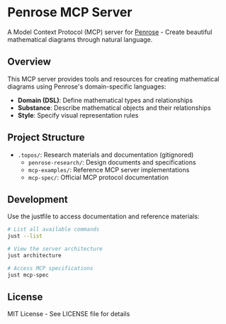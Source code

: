 # Penrose MCP Server

A Model Context Protocol (MCP) server for [Penrose](https://penrose.cs.cmu.edu/) - Create beautiful mathematical diagrams through natural language.

## Overview

This MCP server provides tools and resources for creating mathematical diagrams using Penrose's domain-specific languages:

- **Domain (DSL)**: Define mathematical types and relationships
- **Substance**: Describe mathematical objects and their relationships
- **Style**: Specify visual representation rules

## Project Structure

- `.topos/`: Research materials and documentation (gitignored)
  - `penrose-research/`: Design documents and specifications
  - `mcp-examples/`: Reference MCP server implementations
  - `mcp-spec/`: Official MCP protocol documentation

## Development

Use the justfile to access documentation and reference materials:

```bash
# List all available commands
just --list

# View the server architecture
just architecture

# Access MCP specifications
just mcp-spec
```

## License

MIT License - See LICENSE file for details
